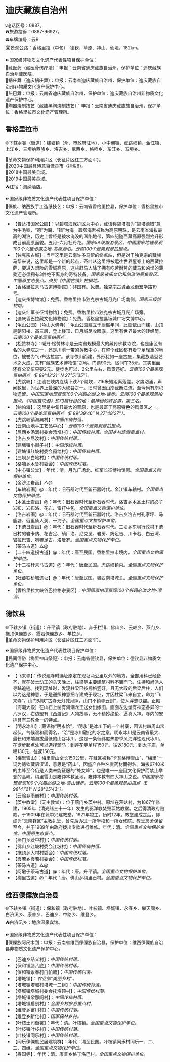 # 迪庆藏族自治州  
📞电话区号：0887。  
☎️旅游投诉：0887-96927。  
🚘车牌编号：云R  
🛣️景观公路：香格里拉（中甸）–德钦，草原、神山、仙境，182km。  
  
⏩国家级非物质文化遗产代表性项目保护单位：  
🔸藏医药（藏医骨伤疗法）：申报：云南省迪庆藏族自治州，保护单位：迪庆藏族自治州藏医院。  
🔸锅庄舞（迪庆锅庄舞）：申报：云南省迪庆藏族自治州，保护单位：迪庆藏族自治州非物质文化遗产保护中心。  
🔸热巴舞：申报：云南省迪庆藏族自治州，保护单位：迪庆藏族自治州非物质文化遗产保护中心。  
🔸陶器烧制技艺（藏族黑陶烧制技艺）：申报：云南省迪庆藏族族自治州，保护单位：香格里拉市文化遗产管理所。    

## 香格里拉市  
🌐下辖乡镇（街道）：建塘镇（州、市政府驻地）、小中甸镇、虎跳峡镇、金江镇、上江乡、三坝纳西族乡、洛吉乡、尼西乡、格咱乡、东旺乡、五境乡。  
  
🚩革命文物保护利用片区（长征片区红二方面军）。  
🏅2020中国最具诗意百佳县市（排名8）。  
🏅2018中国最美县域。  
🏅2019中国最美县域。  
⛺住宿：海纳酒店。  
  
⏩国家级非物质文化遗产代表性项目保护单位：  
🔸傣族、纳西族手工造纸技艺：申报：云南省香格里拉县，保护单位：香格里拉市文化遗产管理所。    
  
* 【普达措国家公园】：以碧塔海保护区为中心，藏语称碧塔海为“碧塔德错”意为牛毛毯，“德”为魔、“错”为海。碧塔海素被称为高原明珠，是云南省海拔最高的湖泊，历史上曾经是被水淹没的凹陷地带，第四纪随西藏高原强烈抬升形成目前高原面貌。五月–六月牡丹花。*国家5A级旅游景区。中国国家地理景观100个兴趣必游之地-高原湖泊。云南100个最美观景拍摄点。*  
* 【独克宗古城】：当年这里是云南许多马帮的终点站，但是对于独克宗的藏族马帮来说，这里却是一个新的起点，茶叶从这里将被运往世界屋脊上的西藏拉萨，要进入艰险的雪域高原，这些赶马人除了拥有吃苦耐劳的藏马和凶悍的藏獒还必须拥有3件绝不离身的奇特装备。*国家级夜间文化和旅游消费集聚区。中国原生态景点。央视《中国古镇》拍摄地。*  
* 【香格里拉茶马古道博物馆】：非国有。免费。独克宗古城金龙街宏学路19号。  
* 【迪庆州博物馆】：免费。香格里拉市独克宗古城月光广场南侧。*国家三级博物馆。*   
* 【迪庆红军长征博物馆】：免费。香格里拉市独克宗古城月光广场旁。  
* 【迪庆香巴拉藏文化博物馆】：免费。香格里拉县坛城广场文博中心。  
* 【龟山公园】（龟山大佛寺）：龟山公园建立于康熙年间，此园依山而建，山顶是朝阳楼，高三层，登上楼顶，日月城尽收眼底。这里有世界最大的转经筒。*云南100个最美观景拍摄点。*  
* 【松赞林寺】：噶丹·松赞林寺是云南省规模最大的藏传佛教寺院，也是康区有名的大寺院之一，还是川滇一带的黄教中心，在整个藏区都有着举足轻重的地位，被誉为“小布达拉宫”。该寺依山而建，外形犹如一座古堡，集藏族造型艺术之大成，又有“藏族艺术博物馆”之称。门票90元，区间车35元。其实里面还有公交车只要2元。徒步也可以，2公里左右，风景还好。*云南100个最美观景拍摄点（E 99°42′21″ N 27°51′35″）。*  
* 【虎跳峡】：江流在峡内连续下跌7个陡坎，216米短距离落差。水势汹涌，声闻数里，为世界上最深的大峡谷之一。旧时曾因山崩截断江流，至今尚有崩积物遗留。*中国国家地理景观100个兴趣必游之地-徒步。云南100个最美观景拍摄点。《中国自助游》热门旅行目的地：最神秘的峡谷游，第三名。*  
* 【纳帕海】：这里是中甸县最大的草原，也是最富于高原特色的风景区之一。*云南100个最美观景拍摄点（E 99°39′46″ N 27°48′27″）。*  
* 【虎跳峡镇海典村】：*中国传统村落。*  
* 【云南山地手工艺品中心】：*云南100个最美观景拍摄点。*  
* 【尼西乡汤满村委会汤堆村】：*中国传统村落。全国乡村旅游重点村。*  
* 【洛吉乡尼汝村】：*中国传统村落。*  
* 【建塘镇小街子村】：*中国传统村落。*  
* 【建塘镇红坡村委会霞给村】：*中国传统村落。*  
* 【三坝乡白地村】：*中国传统村落。*  
* 【格咱乡木鲁村委会】：*中国传统村落。*  
* 【中心镇公堂】：年代：清。月光广场北，红军长征博物馆旁。*全国重点文物保护单位。*  
* 【金沙江岩画】△@ 
* 【车轴岩画】@：年代：旧石器时代至新石器时代。金江镇车轴村。*全国重点文物保护单位。*  
* 【木圣土岩画】@：年代：旧石器时代至新石器时代。洛吉乡木圣土村的必子岩布、岩布洛、花岩、雷打牛包。*全国重点文物保护单位。*  
* 【洛吉岩画】@：年代：旧石器时代至新石器时代。洛吉乡洛吉村孔家坪、马鹿塘、俄里仙人洞、干海子。*全国重点文物保护单位。*  
* 【下渣日岩画】@：年代：旧石器时代至新石器时代。三坝乡东坝行政村下渣日村的岩卡纳、花吉足、硝厂洛、尼克见、岩房、姆足吉、川卡若、白云湾、岩拉巴吉、喇嘛足古、洛曼罗。*全国重点文物保护单位。*  
* 【茶马古道】△@  
* 【二十四道拐古道】@：年代：唐至民国。香格里拉市境内。*全国重点文物保护单位。*  
* 【十二栏杆茶马古道】@：年代：唐至民国。虎跳峡镇内。*全国重点文物保护单位。*  
* 【吐蕃铁桥城遗址】@：年代：唐至民国。城西南塔城关。*全国重点文物保护单位。*  
* 【香格里拉大峡谷巴拉格宗景区】：*中国国家地理景观100个兴趣必游之地-漂流。*
  
## 德钦县  
🌐下辖乡镇（街道）：升平镇（政府驻地）、奔子栏镇、佛山乡、云岭乡、燕门乡、拖顶傈僳族乡、霞若傈僳族乡、羊拉乡。  
🚩革命文物保护利用片区（长征片区红二方面军）。  
  
⏩国家级非物质文化遗产代表性项目保护单位：  
🔸民间信俗（梅里神山祭祀）：申报：云南省德钦县，保护单位：德钦县非物质文化遗产保护中心。    
  
* 【飞来寺】：传说建寺时选址原定在现址两公里以外的地方，全部用料已经备齐，就在破土动工的头天晚上，柱梁等主要建筑材料不翼而飞，住持和尚派人寻踪追迹。找到现址时，发现柱梁已按规格竖好，且无大殿的后梁后柱，人们以为这是神意，于是遵照神意把寺建成于现址，并因柱梁飞来自立，命为“飞来寺”。山门对联“古寺无灯凭月照，山门不锁寺云封”，使人浮想联翩。正殿（海潮大殿）在山石上凿有海潮龙王送女出嫁图，画面左边塑有神态各异的十八罗汉，右边塑有《西游记》人物故事，无不精妙绝伦、逼真入神。寺内的安排具有三教合一的特点。  
* 【明永冰川】：藏语称“明永恰”，“明永”是冰川下的一个村寨，因该村四周山峦起伏，气候温和而得名，“洽”是冰川融化的水之意。明永冰川是云南省最大、最长和末端海拔最低的山谷冰川，这是一条低纬度热带季风海洋性现代冰川。在徒步起点处可以选择骑马：到莲花寺单程150元，往返180元；到太子庙，单程130元，往返150元。  
* 【梅里雪山】：梅里雪山全长150公里，在藏区被称“卡瓦格博雪山”，“梅里”一词为徳钦藏语汉译，意思是“药山”，因盛产各种名贵药材而得名。海拔6740米的主峰至今仍是人类未能征服的“处女峰”，也是唯一一座因文化保护而禁止攀登的高峰。梅里雪山是雍仲本教圣地，雍仲本教有四大神山之说。*中国国家地理景观100个兴趣必游之地-雪山徒步。云南100个最美观景拍摄点（E 98°41′21″ N 28°25′43″）。*  
* 【云岭乡雨崩村】：*中国传统村落。*  
* 【茨中教堂】（天主教堂）：位于燕门乡茨中村。原址在茨姑村，为1867年修建，1905年（清光绪三十一年）发生的驱洋教焚毁茨姑教堂。之后得清政府赔款，于1909年在茨中兴建教堂，1921年竣工，历时12年。教堂建成之后，即成为“云南铎区”主教礼堂，曾先后办过一所学校和一所女修院。教堂房舍保留至今，并于1989年由政府拨出专款进行维修。年代：清。*全国重点文物保护单位。中国原生态景点。*  
* 【燕门乡茨中村】：*中国传统村落。*  
* 【佛山乡江坡村委会江坡村】：*中国传统村落。*  
* 【拖顶乡大村村委会】：*中国传统村落。*  
* 【霞若乡霞若村委会】：*中国传统村落。*  
* 【茶马古道】△@  
* 【阿墩子茶马古道】@：年代：唐。升平镇。*全国重点文物保护单位。*  
* 【梅里古道】@：年代：唐。佛山乡梅里石村。*全国重点文物保护单位。*  
  
## 维西傈僳族自治县  
🌐下辖乡镇（街道）：保和镇（政府驻地）、叶枝镇、塔城镇、永春乡、攀天阁乡、白济汛乡、康普乡、巴迪乡、中路乡、维登乡。  
⛺白济汛乡：地热温泉宾馆。  
   
⏩国家级非物质文化遗产代表性项目保护单位：  
🔸傈僳族阿尺木刮：申报：云南省维西傈僳族自治县，保护单位：维西傈僳族自治县非物质文化遗产保护中心。    
 
* 【巴迪乡结义村】：*中国传统村落。*  
* 【保和镇腊八底】：*中国传统村落。*  
* 【保和镇永春村白帕塘】：*中国传统村落。*  
* 【塔城镇】：*农业部“美丽乡村”。*  
* 【塔城镇塔城村塔城一二组】：*中国传统村落。*  
* 【塔城镇塔城村委会托洛顶村】：*中国传统村落。*  
* 【塔城镇朵那阁村】：*中国传统村落。*  
* 【塔城镇启别村】：*全国乡村旅游重点村。*  
* 【维登乡富川村】：*中国传统村落。*  
* 【维登乡新化村】：*国家森林乡村。*  
* 【叶枝土司衙署】：年代：清。叶枝镇。*全国重点文物保护单位。*  
* 【叶枝镇叶枝村】：*中国传统村落。*  
* 【叶枝镇同乐村】：*中国传统村落。*  
* 【同乐傈僳族民居建筑群】：年代：清至民国。叶枝镇同乐村同乐一、二、三、四组。*全国重点文物保护单位。*  
* 【寿国寺】：年代：清。康普乡格丁洛巴村。*全国重点文物保护单位。*  